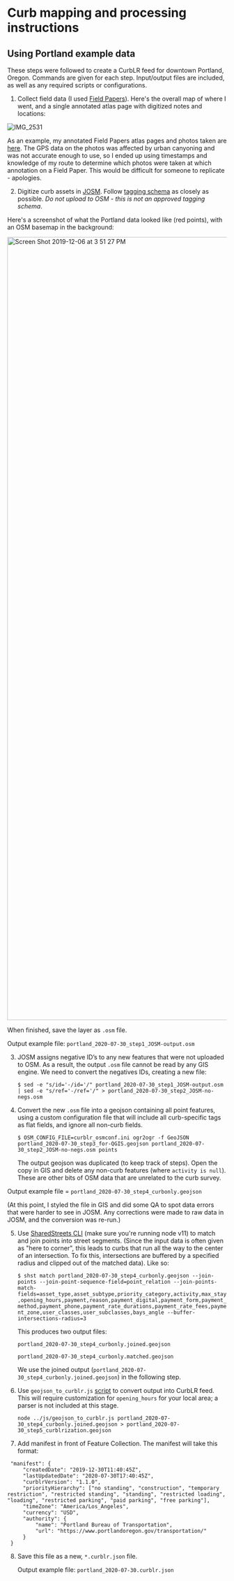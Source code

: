 # Curb mapping and processing instructions
## Using Portland example data

These steps were followed to create a CurbLR feed for downtown Portland, Oregon. Commands are given for each step. Input/output files are included, as well as any required scripts or configurations.

1. Collect field data (I used [Field Papers](http://fieldpapers.org/)). Here's the overall map of where I went, and a single annotated atlas page with digitized notes and locations:

![IMG_2531](https://user-images.githubusercontent.com/9657971/84815992-b39dba80-afc8-11ea-884f-164f04a3432f.JPG)

As an example, my annotated Field Papers atlas pages and photos taken are [here](https://drive.google.com/file/d/1tcTiNqnNYtyaKNv7KYrdVBeT1X7WxHSP/view?usp=sharing). The GPS data on the photos was affected by urban canyoning and was not accurate enough to use, so I ended up using timestamps and knowledge of my route to determine which photos were taken at which annotation on a Field Paper. This would be difficult for someone to replicate - apologies.


2. Digitize curb assets in [JOSM](https://josm.openstreetmap.de/). Follow [tagging schema](https://docs.google.com/spreadsheets/d/17E97gZJ0Tl7KZEejmm47_eKq5ESHVo-zo7xb1Fv_XA8/edit#gid=1371993522) as closely as possible. *Do not upload to OSM - this is not an approved tagging schema*.

Here's a screenshot of what the Portland data looked like (red points), with an OSM basemap in the background:

<img width="1792" alt="Screen Shot 2019-12-06 at 3 51 27 PM" src="https://user-images.githubusercontent.com/9657971/84816531-260e9a80-afc9-11ea-98c0-03c49eca538c.png">


   When finished, save the layer as `.osm` file.

   Output example file: `portland_2020-07-30_step1_JOSM-output.osm`

3. JOSM assigns negative ID’s to any new features that were not uploaded to OSM. As a result, the output `.osm` file cannot be read by any GIS engine. We need to convert the negatives IDs, creating a new file:

   `$ sed -e "s/id='-/id='/" portland_2020-07-30_step1_JOSM-output.osm | sed -e "s/ref='-/ref='/" > portland_2020-07-30_step2_JOSM-no-negs.osm`


4. Convert the new `.osm` file into a geojson containing all point features, using a custom configuration file that will include all curb-specific tags as flat fields, and ignore all non-curb fields.

   `$ OSM_CONFIG_FILE=curblr_osmconf.ini ogr2ogr -f GeoJSON portland_2020-07-30_step3_for-QGIS.geojson portland_2020-07-30_step2_JOSM-no-negs.osm points`

   The output geojson was duplicated (to keep track of steps). Open the copy in GIS and delete any non-curb features (where `activity is null`). These are other bits of OSM data that are unrelated to the curb survey.

  Output example file = `portland_2020-07-30_step4_curbonly.geojson`

  (At this point, I styled the file in GIS and did some QA to spot data errors that were harder to see in JOSM. Any corrections were made to raw data in JOSM, and the conversion was re-run.)


5. Use [SharedStreets CLI](https://github.com/sharedstreets/sharedstreets-js) (make sure you're running node v11) to match and join points into street segments. (Since the input data is often given as "here to corner", this leads to curbs that run all the way to the center of an intersection. To fix this, intersections are buffered by a specified radius and clipped out of the matched data). Like so:

   `$ shst match portland_2020-07-30_step4_curbonly.geojson --join-points --join-point-sequence-field=point_relation --join-points-match-fields=asset_type,asset_subtype,priority_category,activity,max_stay,opening_hours,payment,reason,payment_digital,payment_form,payment_method,payment_phone,payment_rate_durations,payment_rate_fees,payment_zone,user_classes,user_subclasses,bays_angle --buffer-intersections-radius=3`

   This produces two output files:

   `portland_2020-07-30_step4_curbonly.joined.geojson`

   `portland_2020-07-30_step4_curbonly.matched.geojson`

   We use the joined output (`portland_2020-07-30_step4_curbonly.joined.geojson`) in the following step.


6. Use `geojson_to_curblr.js` [script](https://github.com/sharedstreets/curblr/blob/master/conversions/js/geojson_to_curblr.js) to convert output into CurbLR feed. This will require customization for `opening_hours` for your local area; a parser is not included at this stage.

   `node ../js/geojson_to_curblr.js portland_2020-07-30_step4_curbonly.joined.geojson > portland_2020-07-30_step5_curblrization.geojson`

7. Add manifest in front of Feature Collection. The manifest will take this format:

 ```
  "manifest": {
      "createdDate": "2019-12-30T11:40:45Z",
      "lastUpdatedDate": "2020-07-30T17:40:45Z",
      "curblrVersion": "1.1.0",
      "priorityHierarchy": ["no standing", "construction", "temporary restriction", "restricted standing", "standing", "restricted loading", "loading", "restricted parking", "paid parking", "free parking"],
      "timeZone": "America/Los_Angeles",
      "currency": "USD",
      "authority": {
          "name": "Portland Bureau of Transportation",
          "url": "https://www.portlandoregon.gov/transportation/"
      }
  }
```

8. Save this file as a new, `*.curblr.json` file.

   Output example file: `portland_2020-07-30.curblr.json`
